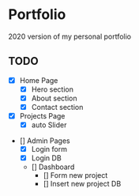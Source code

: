 # Portfolio
2020 version of my personal portfolio  


## TODO
- [X] Home Page
  - [X] Hero section
  - [X] About section
  - [X] Contact section

- [X] Projects Page
  - [X] auto Slider

- [] Admin Pages
  - [X] Login form
  - [X] Login DB
  - [] Dashboard
    - [] Form new project
    - [] Insert new project DB

